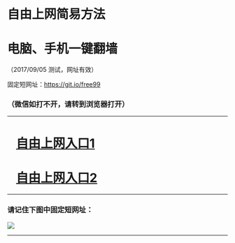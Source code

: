 ﻿# 自由上网简易方法

# 电脑、手机一键翻墙

（2017/09/05 测试，网址有效）

固定短网址：https://git.io/free99

### （微信如打不开，请转到浏览器打开）


***





# &nbsp;&nbsp; <a href="http://ft1735920186.fwq-tz1001.xyz/fwqtz01.html?t=090500122819 " target="_blank">自由上网入口1</a>
# &nbsp;&nbsp; <a href="http://ft1211011662.fwq-tz1002.xyz/fwqtz02.html?t=090500130763 " target="_blank">自由上网入口2</a>
***

### 请记住下图中固定短网址：

<img src="https://s3-us-west-2.amazonaws.com/fwq-1001/yjfq-20170905okok.png" /> 


***

